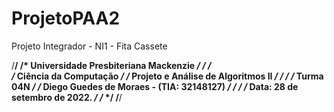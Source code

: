 # ProjetoPAA2
Projeto Integrador - NI1 - Fita Cassete

/********************************************************************/
/*              Universidade Presbiteriana Mackenzie                */
/*                                                                  */        
/*              Ciência da Computação                               */
/*              Projeto e Análise de Algoritmos II                  */
/*                                                                  */
/*              Turma 04N                                           */
/*              Diego Guedes de Moraes - (TIA: 32148127)            */
/*                                                                  */
/*              Data: 28 de setembro de 2022.                       */
/*                                                                  */
/********************************************************************/

